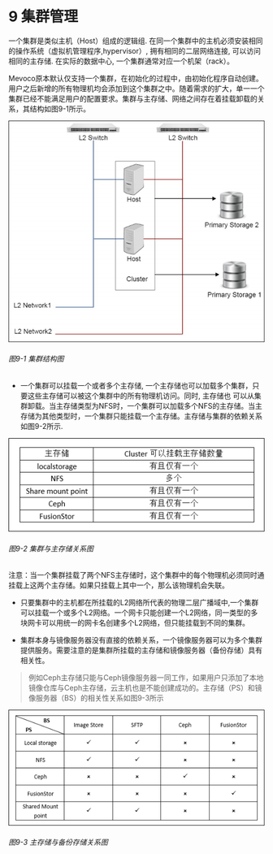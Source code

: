 # 9 集群管理

一个集群是类似主机（Host）组成的逻辑组. 在同一个集群中的主机必须安装相同的操作系统（虚拟机管理程序,hypervisor）, 拥有相同的二层网络连接, 可以访问相同的主存储. 在实际的数据中心, 一个集群通常对应一个机架（rack）。

Mevoco原本默认仅支持一个集群，在初始化的过程中，由初始化程序自动创建。用户之后新增的所有物理机均会添加到这个集群之中。随着需求的扩大，单一一个集群已经不能满足用户的配置要求。集群与主存储、网络之间存在着挂载卸载的关系，其结构如图9-1所示。

![png](../images/9-1.png "图9-1 集群结构图")

###### 图9-1 集群结构图

* 一个集群可以挂载一个或者多个主存储, 一个主存储也可以加载多个集群，只要这些主存储可以被这个集群中的所有物理机访问。同时, 主存储也 可以从集群卸载。当主存储类型为NFS时，一个集群可以加载多个NFS的主存储。当主存储为其他类型时，一个集群只能挂载一个主存储。主存储与集群的依赖关系如图9-2所示.

![png](../images/9-2.png "图9-2 集群与主存储关系图")

###### 图9-2 集群与主存储关系图

注意：当一个集群挂载了两个NFS主存储时，这个集群中的每个物理机必须同时通挂载上这两个主存储。如果只挂载上其中一个，那么该物理机会失联。

* 只要集群中的主机都在所挂载的L2网络所代表的物理二层广播域中,一个集群可以挂载一个或多个L2网络。一个网卡只能创建一个L2网络，同一类型的多块网卡可以用统一的网卡名创建多个L2网络，但只能挂载到不同的集群。

* 集群本身与镜像服务器没有直接的依赖关系，一个镜像服务器可以为多个集群提供服务。需要注意的是集群所挂载的主存储和镜像服务器（备份存储）具有相关性。


> 例如Ceph主存储只能与Ceph镜像服务器一同工作，如果用户只添加了本地镜像仓库与Ceph主存储，云主机也是不能创建成功的。主存储（PS）和镜像服务器（BS）的相关性关系如图9-3所示

![png](../images/9-3.png "图9-3 主存储与备份存储关系图")

###### 图9-3 主存储与备份存储关系图

